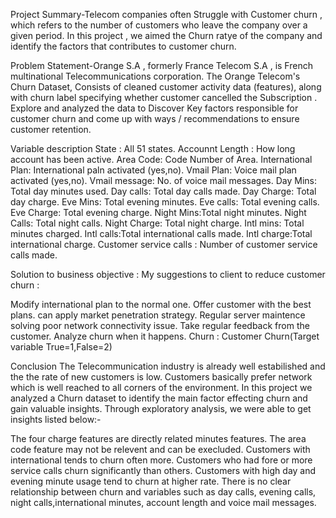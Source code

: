 Project Summary-Telecom companies often Struggle with Customer churn , which refers to the number of customers who leave the company over a given period. In this project , we aimed the Churn ratye of the company and identify the factors that contributes to customer churn.


Problem Statement-Orange S.A , formerly France Telecom S.A , is French multinational Telecommunications corporation. The Orange Telecom's Churn Dataset, Consists of cleaned customer activity data (features), along with churn label specifying whether customer cancelled the Subscription . Explore and analyzed the data to Discover Key factors responsible for customer churn and come up with ways / recommendations to ensure customer retention.


Variable description
State : All 51 states.
Accounnt Length : How long account has been active.
Area Code: Code Number of Area.
International Plan: International paln activated (yes,no).
Vmail Plan: Voice mail plan activated (yes,no).
Vmail message: No. of voice mail messages.
Day Mins: Total day minutes used.
Day calls: Total day calls made.
Day Charge: Total day charge.
Eve Mins: Total evening minutes.
Eve calls: Total evening calls.
Eve Charge: Total evening charge.
Night Mins:Total night minutes.
Night Calls: Total night calls.
Night Charge: Total night charge.
Intl mins: Total minutes charged.
Intl calls:Total international calls made.
Intl charge:Total international charge.
Customer service calls : Number of customer service calls made.


Solution to business objective :
My suggestions to client to reduce customer churn :

Modify international plan to the normal one.
Offer customer with the best plans.
can apply market penetration strategy.
Regular server maintence
solving poor network connectivity issue.
Take regular feedback from the customer.
Analyze churn when it happens.
Churn : Customer Churn(Target variable True=1,False=2)


Conclusion
The Telecommunication industry is already well estabilished and the the rate of new customers is low. Customers basically prefer network which is well reached to all corners of the environment. In this project we analyzed a Churn dataset to identify the main factor effecting churn and gain valuable insights. Through exploratory analysis, we were able to get insights listed below:-

The four charge features are directly related minutes features.
The area code feature may not be relevent and can be execluded.
Customers with international tends to churn often more.
Customers who had fore or more service calls churn significantly than others.
Customers with high day and evening minute usage tend to churn at higher rate.
There is no clear relationship between churn and variables such as day calls, evening calls, night calls,international minutes, account length and voice mail messages.
